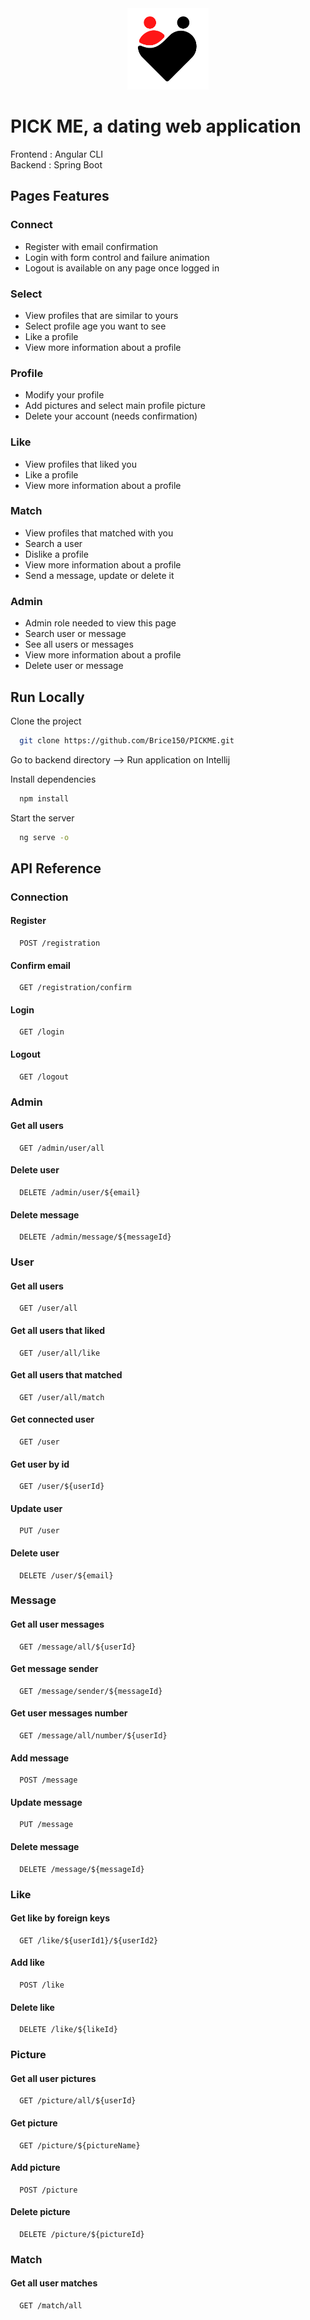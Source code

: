 <div align="center">
<img height="130px" width="130px" src="./src/assets/images/Logo.png">
</div>
  
# PICK ME, a dating web application

Frontend : Angular CLI
<br>
Backend : Spring Boot

## Pages Features

### Connect

- Register with email confirmation
- Login with form control and failure animation
- Logout is available on any page once logged in

### Select

- View profiles that are similar to yours
- Select profile age you want to see
- Like a profile
- View more information about a profile

### Profile

- Modify your profile
- Add pictures and select main profile picture
- Delete your account (needs confirmation)

### Like

- View profiles that liked you
- Like a profile
- View more information about a profile

### Match

- View profiles that matched with you
- Search a user
- Dislike a profile
- View more information about a profile
- Send a message, update or delete it

### Admin

- Admin role needed to view this page
- Search user or message
- See all users or messages
- View more information about a profile
- Delete user or message

## Run Locally

Clone the project

```bash
  git clone https://github.com/Brice150/PICKME.git
```

Go to backend directory 
--> Run application on Intellij

Install dependencies

```bash
  npm install
```

Start the server

```bash
  ng serve -o
```

## API Reference

### Connection

#### Register

```http
  POST /registration
```

#### Confirm email

```http
  GET /registration/confirm
```

#### Login

```http
  GET /login
```

#### Logout

```http
  GET /logout
```

### Admin

#### Get all users

```http
  GET /admin/user/all
```

#### Delete user

```http
  DELETE /admin/user/${email}
```

#### Delete message

```http
  DELETE /admin/message/${messageId}
```

### User

#### Get all users

```http
  GET /user/all
```

#### Get all users that liked

```http
  GET /user/all/like
```

#### Get all users that matched

```http
  GET /user/all/match
```

#### Get connected user

```http
  GET /user
```

#### Get user by id

```http
  GET /user/${userId}
```

#### Update user

```http
  PUT /user
```

#### Delete user

```http
  DELETE /user/${email}
```

### Message

#### Get all user messages

```http
  GET /message/all/${userId}
```

#### Get message sender

```http
  GET /message/sender/${messageId}
```

#### Get user messages number

```http
  GET /message/all/number/${userId}
```

#### Add message

```http
  POST /message
```

#### Update message

```http
  PUT /message
```

#### Delete message

```http
  DELETE /message/${messageId}
```

### Like

#### Get like by foreign keys

```http
  GET /like/${userId1}/${userId2}
```

#### Add like

```http
  POST /like
```

#### Delete like

```http
  DELETE /like/${likeId}
```

### Picture

#### Get all user pictures

```http
  GET /picture/all/${userId}
```

#### Get picture

```http
  GET /picture/${pictureName}
```

#### Add picture

```http
  POST /picture
```

#### Delete picture

```http
  DELETE /picture/${pictureId}
```

### Match

#### Get all user matches

```http
  GET /match/all
```
